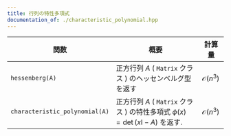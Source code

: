 ```yaml
---
title: 行列の特性多項式
documentation_of: ./characteristic_polynomial.hpp
---
```


| 関数                           | 概要                                                                                 | 計算量              |
| ------------------------------ | ------------------------------------------------------------------------------------ | ------------------- |
| `hessenberg(A)`                | 正方行列 $A$ ( `Matrix` クラス ) のヘッセンベルグ型を返す                            | $\mathcal{O} (n^3)$ |
| `characteristic_polynomial(A)` | 正方行列 $A$ ( `Matrix` クラス ) の特性多項式 $\phi(x)=\det(x \mathrm{I}-A)$ を返す. | $\mathcal{O} (n^3)$ |

